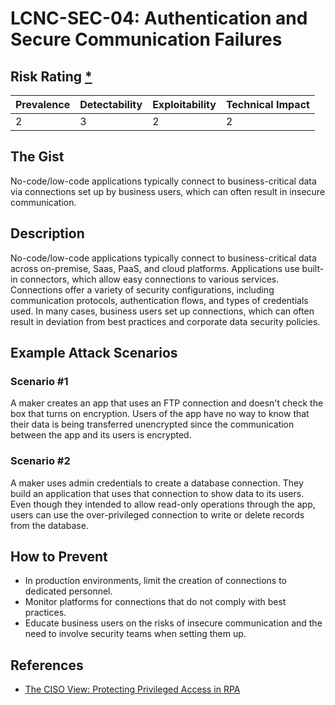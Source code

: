 # LCNC-SEC-04: Authentication and Secure Communication Failures

## Risk Rating [*](https://owasp.org/www-project-top-ten/2017/Note_About_Risks)

| Prevalence | Detectability | Exploitability | Technical Impact |
| --- | --- | --- | --- |
| 2 | 3 | 2 | 2 |

## The Gist

No-code/low-code applications typically connect to business-critical data via connections set up by business users, which can often result in insecure communication.

## Description

No-code/low-code applications typically connect to business-critical data across on-premise, Saas, PaaS, and cloud platforms.
Applications use built-in connectors, which allow easy connections to various services. Connections offer a variety of security configurations, including communication protocols, authentication flows, and types of credentials used. In many cases, business users set up connections, which can often result in deviation from best practices and corporate data security policies.


## Example Attack Scenarios

### Scenario #1

A maker creates an app that uses an FTP connection and doesn't check the box that turns on encryption.
Users of the app have no way to know that their data is being transferred unencrypted since the communication between the app and its users is encrypted.

### Scenario #2

A maker uses admin credentials to create a database connection.
They build an application that uses that connection to show data to its users.
Even though they intended to allow read-only operations through the app, users can use the over-privileged connection to write or delete records from the database.

## How to Prevent

- In production environments, limit the creation of connections to dedicated personnel.
- Monitor platforms for connections that do not comply with best practices.
- Educate business users on the risks of insecure communication and the need to involve security teams when setting them up.

## References

- [The CISO View: Protecting Privileged Access in RPA](https://www.cyberark.com/resources/blog/ciso-view-insights-securely-scaling-rpa-initiatives)